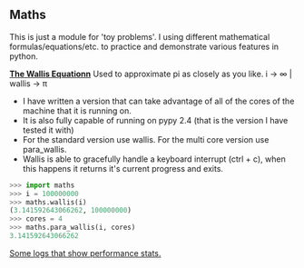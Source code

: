 ## Maths

This is just a module for 'toy problems'. 
I using different mathematical formulas/equations/etc. to practice and
demonstrate various features in python.

[**The Wallis Equationn**](http://www.pi314.net/eng/wallis.php)
   Used to approximate pi as closely as you like. i -> ∞ | wallis -> π
+  I have written a version that can take advantage of all of the cores of the
   machine that it is running on.
+  It is also fully capable of running on pypy 2.4 (that is the version I have
   tested it with)
+  For the standard version use wallis. For the multi core version use
   para_wallis.
+  Wallis is able to gracefully handle a keyboard interrupt (ctrl + c), when
   this happens it returns it's current progress and exits.

```python
>>> import maths
>>> i = 100000000
>>> maths.wallis(i)
(3.141592643066262, 100000000)
>>> cores = 4
>>> maths.para_wallis(i, cores)
3.141592643066262
```
[Some logs that show performance stats.](https://github.com/steven-cutting/maths/tree/stable/data/logs)


